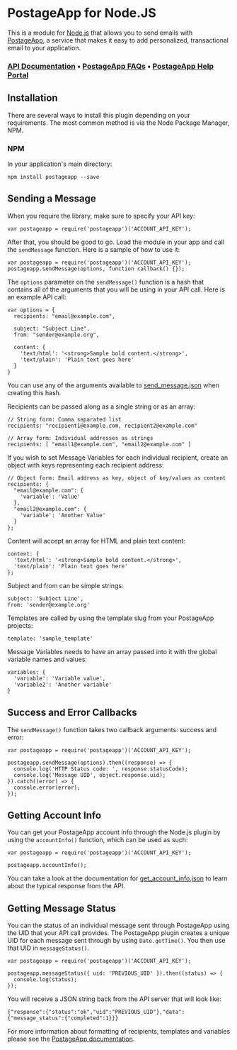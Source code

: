 # PostageApp for Node.JS

This is a module for [Node.js](http://nodejs.org/) that allows you to send
emails with [PostageApp](http://postageapp.com/), a service that makes it easy
to add personalized, transactional email to your application.

### [API Documentation](http://help.postageapp.com/faqs/api) &bull; [PostageApp FAQs](http://help.postageapp.com/faqs) &bull; [PostageApp Help Portal](http://help.postageapp.com)

## Installation

There are several ways to install this plugin depending on your requirements.
The most common method is via the Node Package Manager, NPM.

### NPM

In your application's main directory:

    npm install postageapp --save

## Sending a Message

When you require the library, make sure to specify your API key:

    var postageapp = require('postageapp')('ACCOUNT_API_KEY');

After that, you should be good to go. Load the module in your app and call the
`sendMessage` function. Here is a sample of how to use it:

    var postageapp = require('postageapp')('ACCOUNT_API_KEY');
    postageapp.sendMessage(options, function callback() {});

The `options` parameter on the `sendMessage()` function is a hash that contains
all of the arguments that you will be using in your API call. Here is an
example API call:

    var options = {
      recipients: "email@example.com",

      subject: "Subject Line",
      from: "sender@example.org",

      content: {
        'text/html': '<strong>Sample bold content.</strong>',
        'text/plain': 'Plain text goes here'
      }
    }

You can use any of the arguments available to
[send_message.json](http://help.postageapp.com/kb/api/send_message) when
creating this hash.

Recipients can be passed along as a single string or as an array:

    // String form: Comma separated list
    recipients: "recipient1@example.com, recipient2@example.com"

    // Array form: Individual addresses as strings
    recipients: [ "email1@example.com", "email2@example.com" ]

If you wish to set Message Variables for each individual recipient, create an
object with keys representing each recipient address:

    // Object form: Email address as key, object of key/values as content
    recipients: {
      "email@example.com": {
        'variable': 'Value'
      },
      "email2@example.com": {
        'variable': 'Another Value'
      }
    };

Content will accept an array for HTML and plain text content:

    content: {
      'text/html': '<strong>Sample bold content.</strong>',
      'text/plain': 'Plain text goes here'
    };

Subject and from can be simple strings:

    subject: 'Subject Line',
    from: 'sender@example.org'

Templates are called by using the template slug from your PostageApp projects:

    template: 'sample_template'

Message Variables needs to have an array passed into it with the global
variable names and values:

    variables: {
      'variable': 'Variable value',
      'variable2': 'Another variable'
    }

## Success and Error Callbacks

The `sendMessage()` function takes two callback arguments: success and error:

    var postageapp = require('postageapp')('ACCOUNT_API_KEY');

    postageapp.sendMessage(options).then((response) => {
      console.log('HTTP Status code: ', response.statusCode);
      console.log('Message UID', object.response.uid);
    }).catch((error) => {
      console.error(error);
    });

## Getting Account Info

You can get your PostageApp account info through the Node.js plugin by using the
`accountInfo()` function, which can be used as such:

    var postageapp = require('postageapp')('ACCOUNT_API_KEY');

    postageapp.accountInfo();

You can take a look at the documentation for
[get_account_info.json](http://help.postageapp.com/kb/api/get_account_info) to
learn about the typical response from the API.

## Getting Message Status

You can the status of an individual message sent through PostageApp using the
UID that your API call provides. The PostageApp plugin creates a unique
UID for each message sent through by using `Date.getTime()`. You then use that
UID in `messageStatus()`.

    var postageapp = require('postageapp')('ACCOUNT_API_KEY');

    postageapp.messageStatus({ uid: 'PREVIOUS_UID' }).then((status) => {
      console.log(status);
    });

You will receive a JSON string back from the API server that will look like:

    {"response":{"status":"ok","uid":"PREVIOUS_UID"},"data":{"message_status":{"completed":1}}}

For more information about formatting of recipients, templates and variables
please see the [PostageApp documentation](http://help.postageapp.com/kb/api/send_message).
